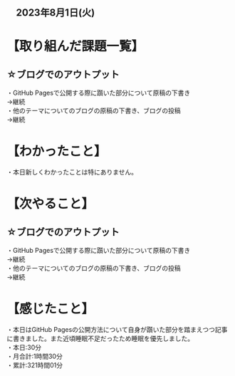 ## 　2023年8月1日(火)
# 【取り組んだ課題一覧】
## ☆ブログでのアウトプット
・GitHub Pagesで公開する際に躓いた部分について原稿の下書き<br>
→継続<br>
・他のテーマについてのブログの原稿の下書き、ブログの投稿<br>
→継続<br>
# 【わかったこと】
・本日新しくわかったことは特にありません。<br>
# 【次やること】
## ☆ブログでのアウトプット
・GitHub Pagesで公開する際に躓いた部分について原稿の下書き<br>
→継続<br>
・他のテーマについてのブログの原稿の下書き、ブログの投稿<br>
→継続<br>
# 【感じたこと】
・本日はGitHub Pagesの公開方法について自身が躓いた部分を踏まえつつ記事に書きました。また近頃睡眠不足だったため睡眠を優先しました。<br>
・本日:30分<br>
・月合計:1時間30分<br>
・累計:321時間01分<br>
